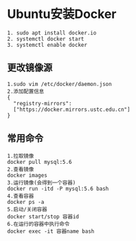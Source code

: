 # Ubuntu安装Docker

    1. sudo apt install docker.io
    2. systemctl docker start
    3. systemctl enable docker

## 更改镜像源

    1.sudo vim /etc/docker/daemon.json
    2.添加配置信息
    {
      "registry-mirrors":  
      ["https://docker.mirrors.ustc.edu.cn"]
    } 

## 常用命令

    1.拉取镜像
    docker pull mysql:5.6
    2.查看镜像
    docker images
    3.运行镜像(会得到一个容器)
    docker run -itd -P mysql:5.6 bash
    4.查看容器
    docker ps -a
    5.启动/关闭容器
    docker start/stop 容器id
    6.在运行的容器中执行命令
    docker exec -it 容器name bash
    
